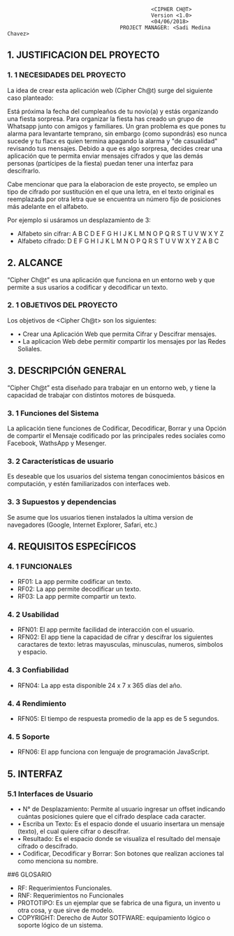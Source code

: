                                                   <CIPHER CH@T>
                                                  Version <1.0>
                                                  <04/06/2018>
                                        PROJECT MANAGER: <Sadi Medina Chavez>

## 1. JUSTIFICACION DEL PROYECTO 
### 1. 1	NECESIDADES DEL PROYECTO 
  La idea de crear esta aplicación web (Cipher Ch@t) surge del siguiente caso planteado:

  Está próxima la fecha del cumpleaños de tu novio(a) y estás organizando una fiesta sorpresa. Para organizar la fiesta has creado un grupo de Whatsapp junto con amigos y familiares. Un gran problema es que pones tu alarma para levantarte temprano, sin embargo (como supondrás) eso nunca sucede y tu flacx es quien termina apagando la alarma y "de casualidad" revisando tus mensajes. Debido a que es algo sorpresa, decides crear una aplicación que te permita enviar mensajes cifrados y que las demás personas (partícipes de la fiesta) puedan tener una interfaz para descifrarlo.

  Cabe mencionar que para la elaboracion de este proyecto, se empleo un tipo de cifrado por sustitución en el que una letra, en el texto original es reemplazada por otra letra que se encuentra un número fijo de posiciones más adelante en el alfabeto.

  Por ejemplo si usáramos un desplazamiento de 3:

  * Alfabeto sin cifrar: A B C D E F G H I J K L M N O P Q R S T U V W X Y Z
  * Alfabeto cifrado: D E F G H I J K L M N O P Q R S T U V W X Y Z A B C

## 2. ALCANCE 
“Cipher Ch@t” es una aplicación que funciona en un entorno web y que permite a sus usarios a codificar y decodificar un texto. 
### 2. 1	OBJETIVOS DEL PROYECTO 
Los objetivos de <Cipher Ch@t> son los siguientes: 
* •	Crear una Aplicación Web que permita Cifrar y Descifrar mensajes. 
* •	La aplicacion Web debe permitir compartir los mensajes por las Redes Soliales.

## 3. DESCRIPCIÓN GENERAL 
“Cipher Ch@t” esta diseñado para trabajar en un entorno web, y tiene la capacidad de trabajar con distintos motores de búsqueda. 
### 3. 1 Funciones del Sistema
La aplicación tiene funciones de Codificar, Decodificar, Borrar y una Opción de compartir el Mensaje codificado por las principales redes sociales como Facebook, WathsApp y Mesenger.
### 3. 2 Características de usuario 
Es deseable que los usuarios del sistema tengan conocimientos básicos en computación, y estén familiarizados con interfaces web.
### 3. 3 Supuestos y dependencias 
Se asume que los usuarios tienen instalados la ultima version de navegadores (Google, Internet Explorer, Safari, etc.)

## 4. REQUISITOS ESPECÍFICOS 
### 4. 1 FUNCIONALES 
* RF01: La app permite codificar un texto. 
* RF02: La app permite decodificar un texto. 
* RF03: La app permite compartir un texto. 
### 4. 2 Usabilidad 
* RFN01: El app permite facilidad de interacción con el usuario. 
* RFN02: El app tiene la capacidad de cifrar y descifrar los siguientes caractares de texto: letras mayusculas, minusculas, numeros, simbolos y espacio. 
### 4. 3 Confiabilidad 
* RFN04: La app esta disponible 24 x 7 x 365 días del año.
### 4. 4 Rendimiento 
* RFN05: El tiempo de respuesta promedio de la app es de 5 segundos.
### 4. 5 Soporte 
* RFN06: El app funciona con lenguaje de programación JavaScript.

## 5. INTERFAZ 
### 5.1 Interfaces de Usuario 
* • N° de Desplazamiento: Permite al usuario ingresar un offset indicando cuántas posiciones quiere que el cifrado desplace cada caracter.
* • Escriba un Texto: Es el espacio donde el usuario insertara un mensaje (texto), el cual quiere cifrar o descifrar. 
* • Resultado: Es el espacio donde se visualiza el resultado del mensaje cifrado o descifrado. 
* • Codificar, Decodificar y Borrar: Son botones que realizan acciones tal como menciona su nombre.

##6 GLOSARIO 
* RF: Requerimientos Funcionales. 
* RNF: Requerimientos no Funcionales 
* PROTOTIPO: Es un ejemplar que se fabrica de una figura, un invento u otra cosa, y que sirve de modelo.    
* COPYRIGHT: Derecho de Autor SOTFWARE: equipamiento lógico o soporte lógico de un sistema.
